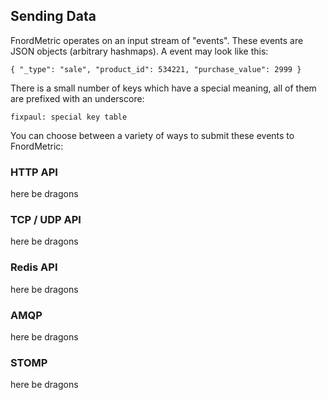 Sending Data
------------

FnordMetric operates on an input stream of "events". These events are JSON
objects (arbitrary hashmaps). A event may look like this:

    { "_type": "sale", "product_id": 534221, "purchase_value": 2999 }


There is a small number of keys which have a special meaning, all of them
are prefixed with an underscore:

    fixpaul: special key table



You can choose between a variety of ways to submit these events to FnordMetric:


### HTTP API

here be dragons


### TCP / UDP API

here be dragons


### Redis API

here be dragons


### AMQP

here be dragons


### STOMP

here be dragons

